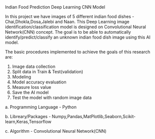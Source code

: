 Indian Food Prediction Deep Learning CNN Model

In this project we have images of 5 different indian food dishes - Chai,Dhokla,Dosa,Jalebi and Naan. This Deep Learning image identification/classification model is designed on Convolutional Neural Network(CNN) concept. The goal is to be able to automatically identify/predict/classify an unknown indian food dish image using this AI model.

The basic procedures implemented to achieve the goals of this research are:

1. Image data collection
2. Split data in Train & Test(validation)
3. Modeling
4. Model accuracy evaluation
5. Measure loss value
6. Save the AI model
7. Test the model with random image data

a. Programming Language - Python

b. Libreary/Packages - Numpy,Pandas,MatPlotlib,Seaborn,Scikit-learn,Keras,Tensorflow

c. Algorithm - Convolutional Neural Network(CNN)
